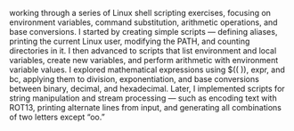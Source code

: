 working through a series of Linux shell scripting exercises, focusing on environment variables, command substitution, arithmetic operations, and base conversions. 
I started by creating simple scripts — defining aliases, printing the current Linux user, modifying the PATH, and counting directories in it. 
I then advanced to scripts that list environment and local variables, create new variables, and perform arithmetic with environment variable values. 
I explored mathematical expressions using $(( )), expr, and bc, applying them to division, exponentiation, and base conversions between binary, decimal, and hexadecimal. 
Later, I implemented scripts for string manipulation and stream processing — such as encoding text with ROT13, printing alternate lines from input, 
and generating all combinations of two letters except “oo.”
